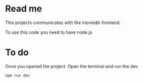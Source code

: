 # Read me
This projects communicates with the moviedb-frontend.

To use this code you need to have node.js

# To do
Once you opened the project. Open the terminal and run the dev
```bash
npm run dev
```
